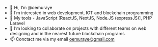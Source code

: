 - 👋 Hi, I’m @oemuraye
- 👀 I’m interested in web development, IOT and blockchain programming
- 🌱 My tools - JavaScript [ReactJS, NextJS, Node.JS (expressJS)], PHP Laravel
- 💞️ I’m looking to collaborate on projects with different teams on web designing and in the nearest future blockchain programs
- 📫 Conctact me via my email oemuraye@gmail.com

<!---
oemuraye/oemuraye is a ✨ special ✨ repository because its `README.md` (this file) appears on your GitHub profile.
You can click the Preview link to take a look at your changes.
--->
